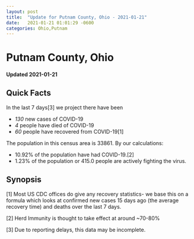 ```yaml
---
layout: post
title:  "Update for Putnam County, Ohio - 2021-01-21"
date:   2021-01-21 01:01:29 -0600
categories: Ohio,Putnam
---
```


# Putnam County, Ohio
#### Updated 2021-01-21

## Quick Facts

In the last 7 days[3] we project there have been
- *130* new cases of COVID-19
- *4* people have died of COVID-19
- *60* people have recovered from COVID-19[1]

The population in this census area is 33861. By our calculations:
- 10.92% of the population have had COVID-19.[2]
- 1.23% of the population or 415.0 people are actively fighting the virus.

## Synopsis




[1] Most US CDC offices do give any recovery statistics- we base this on a formula which looks at confirmed new cases
15 days ago (the average recovery time) and deaths over the last 7 days.

[2] Herd Immunity is thought to take effect at around ~70-80%

[3] Due to reporting delays, this data may be incomplete.
 
    